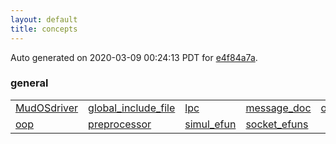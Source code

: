 ```yaml
---
layout: default
title: concepts
---
```


Auto generated on 2020-03-09 00:24:13 PDT for [e4f84a7a](https://github.com/fluffos/fluffos/tree/e4f84a7a).


### general

<table class='table table-condensed'>
<tr>
<td>
<a href='general/MudOSdriver.html'>MudOSdriver</a>
</td>
<td>
<a href='general/global_include_file.html'>global_include_file</a>
</td>
<td>
<a href='general/lpc.html'>lpc</a>
</td>
<td>
<a href='general/message_doc.html'>message_doc</a>
</td>
<td>
<a href='general/objects.html'>objects</a>
</td>
</tr>
<tr>
<td>
<a href='general/oop.html'>oop</a>
</td>
<td>
<a href='general/preprocessor.html'>preprocessor</a>
</td>
<td>
<a href='general/simul_efun.html'>simul_efun</a>
</td>
<td>
<a href='general/socket_efuns.html'>socket_efuns</a>
</td>
<td></td>
</tr>
</table>

